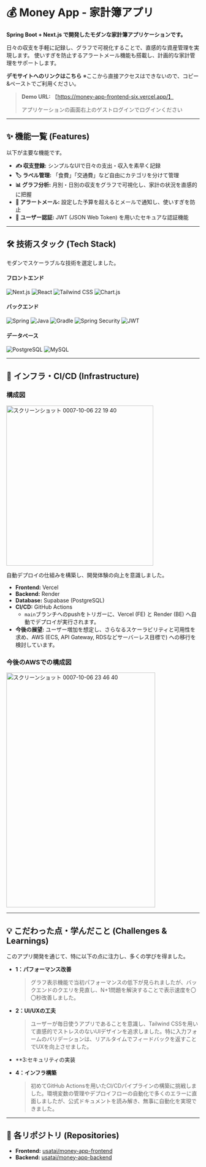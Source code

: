 # 💰 Money App - 家計簿アプリ



**Spring Boot + Next.js で開発したモダンな家計簿アプリケーションです。**

日々の収支を手軽に記録し、グラフで可視化することで、直感的な資産管理を実現します。
使いすぎを防止するアラートメール機能も搭載し、計画的な家計管理をサポートします。

**デモサイトへのリンクはこちら**
※ここから直接アクセスはできないので、コピー&ペーストでご利用ください。

> **Demo URL:** 【https://money-app-frontend-six.vercel.app/】
>
> アプリケーションの画面右上のゲストログインでログインください
---

## ✨ 機能一覧 (Features)

以下が主要な機能です。

-   **✍️ 収支登録:** シンプルなUIで日々の支出・収入を素早く記録
-   **🏷️ ラベル管理:** 「食費」「交通費」など自由にカテゴリを分けて管理
-   **📊 グラフ分析:** 月別・日別の収支をグラフで可視化し、家計の状況を直感的に把握
-   **📧 アラートメール:** 設定した予算を超えるとメールで通知し、使いすぎを防止
-   **🔐 ユーザー認証:** JWT (JSON Web Token) を用いたセキュアな認証機能

---

## 🛠️ 技術スタック (Tech Stack)

モダンでスケーラブルな技術を選定しました。

#### フロントエンド
![Next.js](https://img.shields.io/badge/Next.js-000000?style=for-the-badge&logo=next.js&logoColor=white)
![React](https://img.shields.io/badge/React-20232A?style=for-the-badge&logo=react&logoColor=61DAFB)
![Tailwind CSS](https://img.shields.io/badge/Tailwind_CSS-38B2AC?style=for-the-badge&logo=tailwind-css&logoColor=white)
![Chart.js](https://img.shields.io/badge/Chart.js-FF6384?style=for-the-badge&logo=chart.js&logoColor=white)

#### バックエンド
![Spring](https://img.shields.io/badge/Spring-6DB33F?style=for-the-badge&logo=spring&logoColor=white)
![Java](https://img.shields.io/badge/Java-ED8B00?style=for-the-badge&logo=java&logoColor=white)
![Gradle](https://img.shields.io/badge/Gradle-02303A?style=for-the-badge&logo=gradle&logoColor=white)
![Spring Security](https://img.shields.io/badge/Spring_Security-6DB33F?style=for-the-badge&logo=spring-security&logoColor=white)
![JWT](https://img.shields.io/badge/JWT-000000?style=for-the-badge&logo=json-web-tokens&logoColor=white)

#### データベース
![PostgreSQL](https://img.shields.io/badge/PostgreSQL-316192?style=for-the-badge&logo=postgresql&logoColor=white)
![MySQL](https://img.shields.io/badge/MySQL-4479A1?style=for-the-badge&logo=mysql&logoColor=white)

---

## 🚀 インフラ・CI/CD (Infrastructure)

### 構成図
<img width="383" height="418" alt="スクリーンショット 0007-10-06 22 19 40" src="https://github.com/user-attachments/assets/be823a0c-4e52-42aa-91a1-daadb6f7fc22" />

自動デプロイの仕組みを構築し、開発体験の向上を意識しました。

-   **Frontend:** Vercel
-   **Backend:** Render
-   **Database:** Supabase (PostgreSQL)
-   **CI/CD:** GitHub Actions
    -   `main`ブランチへのpushをトリガーに、Vercel (FE) と Render (BE) へ自動でデプロイが実行されます。
-   **今後の展望:** ユーザー増加を想定し、さらなるスケーラビリティと可用性を求め、AWS (ECS, API Gateway, RDSなどサーバーレス目標で) への移行を検討しています。

### 今後のAWSでの構成図
<img width="388" height="613" alt="スクリーンショット 0007-10-06 23 46 40" src="https://github.com/user-attachments/assets/2d5b5e28-2f44-4008-ac3c-bb876fb55022" />


---

## 💡 こだわった点・学んだこと (Challenges & Learnings)

このアプリ開発を通じて、特に以下の点に注力し、多くの学びを得ました。

-   **1：パフォーマンス改善**
    > グラフ表示機能で当初パフォーマンスの低下が見られましたが、バックエンドのクエリを見直し、N+1問題を解決することで表示速度を〇〇秒改善しました。

-   **2：UI/UXの工夫**
    > ユーザーが毎日使うアプリであることを意識し、Tailwind CSSを用いて直感的でストレスのないUIデザインを追求しました。特に入力フォームのバリデーションは、リアルタイムでフィードバックを返すことでUXを向上させました。

-  **3:セキュリティの実装
    > 

-   **4：インフラ構築**
    > 初めてGitHub Actionsを用いたCI/CDパイプラインの構築に挑戦しました。環境変数の管理やデプロイフローの自動化で多くのエラーに直面しましたが、公式ドキュメントを読み解き、無事に自動化を実現できました。

---

## 📂 各リポジトリ (Repositories)

-   **Frontend:** [usatai/money-app-frontend](https://github.com/usatai/money-app-frontend)
-   **Backend:** [usatai/money-app-backend](https://github.com/usatai/money-app-backend)
